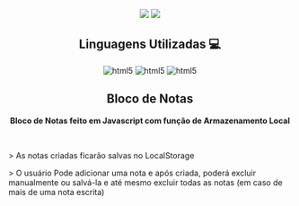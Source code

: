 <p align="center">
<img src="https://img.shields.io/badge/Status-Up-sucess"/>
<img src="https://img.shields.io/badge/Lan%C3%A7amento-%20Jun 2024-sucess">
</p>

<h2 align="center">Linguagens Utilizadas 💻</h2>
<p align="center">
<img aling="center" alt="html5" src="https://img.shields.io/badge/HTML5-E34F26?style=for-the-badge&logo=html5&logoColor=white">
<img aling="center" alt="html5" src="https://img.shields.io/badge/CSS3-1572B6?style=for-the-badge&logo=css3&logoColor=white">
<img aling="center" alt="html5" src="https://img.shields.io/badge/JavaScript-F7DF1E?style=for-the-badge&logo=javascript&logoColor=black">
</p>

<h2 align="center"> Bloco de Notas </h2>
<p align="center"> <strong>Bloco de Notas feito em Javascript com função de Armazenamento Local</strong> </p> <br>
<p align="left"> > As notas criadas ficarão salvas no LocalStorage </p>
<p align="left"> > O usuário Pode adicionar uma nota e após criada, poderá excluir manualmente ou salvá-la e até mesmo excluir todas as notas (em caso de mais de uma nota escrita)</p>


